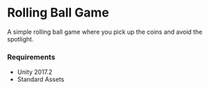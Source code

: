 # Rolling Ball Game

A simple rolling ball game where you pick up the coins and avoid the spotlight.

### Requirements
* Unity 2017.2
* Standard Assets
